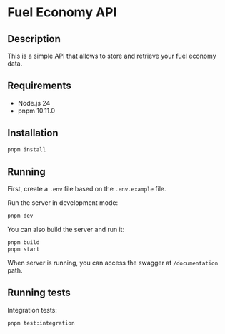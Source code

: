 # Fuel Economy API

## Description

This is a simple API that allows to store and retrieve your fuel economy data.

## Requirements

- Node.js 24
- pnpm 10.11.0

## Installation

```bash
pnpm install
```

## Running

First, create a `.env` file based on the `.env.example` file.

Run the server in development mode:

```bash
pnpm dev
```

You can also build the server and run it:

```bash
pnpm build
pnpm start
```

When server is running, you can access the swagger at `/documentation` path.

## Running tests

Integration tests:

```bash
pnpm test:integration
```
